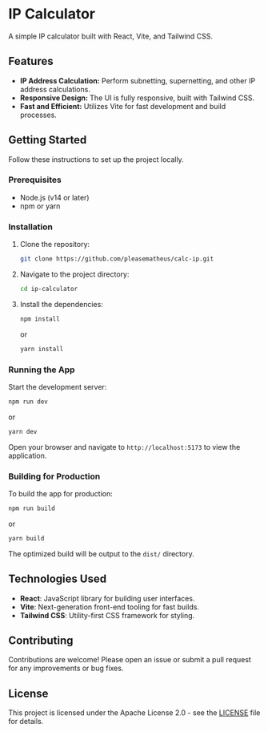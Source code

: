 # IP Calculator

A simple IP calculator built with React, Vite, and Tailwind CSS.

## Features

- **IP Address Calculation:** Perform subnetting, supernetting, and other IP address calculations.
- **Responsive Design:** The UI is fully responsive, built with Tailwind CSS.
- **Fast and Efficient:** Utilizes Vite for fast development and build processes.

## Getting Started

Follow these instructions to set up the project locally.

### Prerequisites

- Node.js (v14 or later)
- npm or yarn

### Installation

1. Clone the repository:

    ```bash
    git clone https://github.com/pleasematheus/calc-ip.git
    ```

2. Navigate to the project directory:

    ```bash
    cd ip-calculator
    ```

3. Install the dependencies:

    ```bash
    npm install
    ```

    or

    ```bash
    yarn install
    ```

### Running the App

Start the development server:

```bash
npm run dev
```

or

```bash
yarn dev
```

Open your browser and navigate to `http://localhost:5173` to view the application.

### Building for Production

To build the app for production:

```bash
npm run build
```

or

```bash
yarn build
```

The optimized build will be output to the `dist/` directory.

## Technologies Used

- **React**: JavaScript library for building user interfaces.
- **Vite**: Next-generation front-end tooling for fast builds.
- **Tailwind CSS**: Utility-first CSS framework for styling.

## Contributing

Contributions are welcome! Please open an issue or submit a pull request for any improvements or bug fixes.

## License

This project is licensed under the Apache License 2.0 - see the [LICENSE](LICENSE) file for details.
<!--stackedit_data:
eyJoaXN0b3J5IjpbLTQ2Mjk3Njc2N119
-->